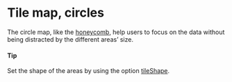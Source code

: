 # Tile map, circles

The circle map, like the [honeycomb](https://www.highcharts.com/maps/demo/honeycomb-usa), help users to focus on the data without being distracted by the different areas’ size.

#### Tip

Set the shape of the areas by using the option [tileShape](https://api.highcharts.com/highmaps/series.tilemap.tileShape).
